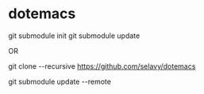 # dotemacs

git submodule init
git submodule update


OR

git clone --recursive https://github.com/selavy/dotemacs


git submodule update --remote

